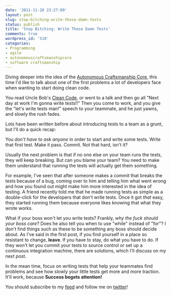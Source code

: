 ```yaml
---
date: '2011-11-28 23:27:09'
layout: post
slug: stop-bitching-write-those-damn-tests
status: publish
title: 'Stop Bitching: Write Those Damn Tests'
comments: true
wordpress_id: '510'
categories:
- Programming
- agile
- autonomouscraftsmanshipcore
- software craftsmanship
---
```


Diving deeper into the idea of the [Autonomous Craftsmanship Core](/2011/11/12/stop-bitching-the-autonomous-craftsmanship-core/), this time I'd like to talk about one of the first problems a lot of developers face when wanting to start doing clean code.

You read Uncle Bob's [Clean Code](http://www.amazon.com/gp/product/0132350882/ref=as_li_tf_tl?ie=UTF8&tag=thcodu02-20&linkCode=as2&camp=217145&creative=399369&creativeASIN=0132350882)<img src="http://www.assoc-amazon.com/e/ir?t=thcodu02-20&l=as2&o=1&a=0132350882&camp=217145&creative=399369" style="width: 0; height: 0; display: none; border: none !important;">, or went to a talk and then go all "Next day at work I'm gonna write tests!!" Then you come to work, and you give the "let's write tests man!" speech to your teammate, and he just yawns, and slowly the rush fades.

Lots have been written before about introducing tests to a team as a grunt, but I'll do a quick recap:

You _don't have to ask anyone_ in order to start and write some tests. Write that first test. Make it pass. Commit. Not that hard, isn't it?

Usually the next problem is that if no one else on your team runs the tests, they will keep breaking. But can you blame your team? You need to make them understand that running the tests will actually get them something.

For example, I've seen that after someone makes a commit that breaks the tests because of a bug, coming over to him and telling him what went wrong and how you found out might make him more interested in the idea of testing. A friend recently told me that he made running tests as simple as a double-click for the developers that don't write tests. Once it got _that_ easy, they started running them because everyone likes knowing that what they wrote works.

What if your boss won't let you write tests? Frankly, _why the fuck should your boss care_? Does he also tell you when to use "while" instead of "for"? I don't find things such as these to be something any boss should decide about. As I've said in the first post, if you find yourself in a place so resistant to change, **leave**. If you have to stay, do what you have to do. If they won't let you commit your tests to source control or set up a continuous integration machine, there are solutions, which I'll discuss on my next post.

In the mean time, focus on writing tests that help your teammates find problems and see how slowly your little tests get more and more traction. It'll work, because **Success begets attention!**

You should subscribe to my [feed](http://feeds.feedburner.com/TheCodeDump) and follow me on [twitter](http://twitter.com/avivby)!
